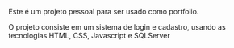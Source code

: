 Este é um projeto pessoal para ser usado como portfolio.

O projeto consiste em um sistema de login e cadastro, usando as tecnologias HTML, CSS, Javascript e SQLServer